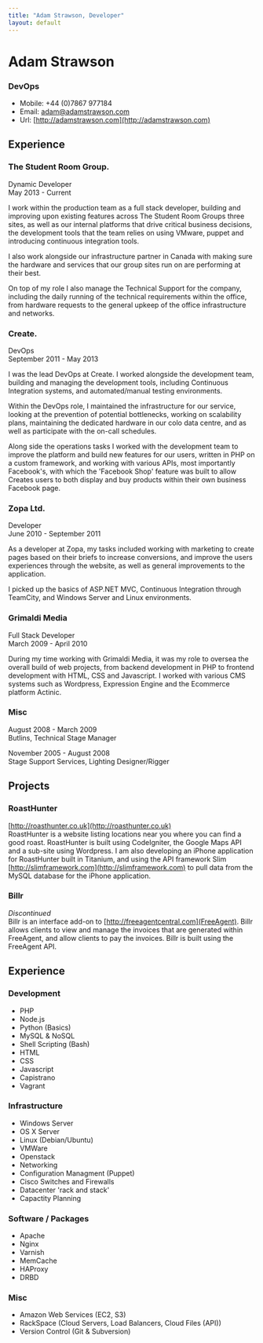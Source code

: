 ```yaml
---
title: "Adam Strawson, Developer"
layout: default
---
```


# Adam Strawson
### DevOps

* Mobile: +44 (0)7867 977184
* Email: adam@adamstrawson.com
* Url: [http://adamstrawson.com](http://adamstrawson.com)

## Experience

### The Student Room Group.
Dynamic Developer  
May 2013 - Current  

I work within the production team as a full stack developer, building and improving upon existing features across The Student Room Groups three sites, as well as our internal platforms that drive critical business decisions, the development tools that the team relies on using VMware, puppet and introducing continuous integration tools.

I also work alongside our infrastructure partner in Canada with making sure the hardware and services that our group sites run on are performing at their best.

On top of my role I also manage the Technical Support for the company, including the daily running of the technical requirements within the office, from hardware requests to the general upkeep of the office infrastructure and networks.

### Create.
DevOps  
September 2011 - May 2013  

I was the lead DevOps at Create. I worked alongside the development team, building and managing the development tools, including Continuous Integration systems, and automated/manual testing environments.

Within the DevOps role, I maintained the infrastructure for our service, looking at the prevention of potential bottlenecks, working on scalability plans, maintaining the dedicated hardware in our colo data centre, and as well as participate with the on-call schedules.

Along side the operations tasks I worked with the development team to improve the platform and build new features for our users, written in PHP on a custom framework, and working with various APIs, most importantly Facebook's, with which the 'Facebook Shop' feature was built to allow Creates users to both display and buy products within their own business Facebook page.

### Zopa Ltd.
Developer  
June 2010 - September 2011  

As a developer at Zopa, my tasks included working with marketing to create pages based on their briefs to increase conversions, and improve the users experiences through the website, as well as general improvements to the application.

I picked up the basics of ASP.NET MVC, Continuous Integration through TeamCity, and Windows Server and Linux environments.

### Grimaldi Media
Full Stack Developer  
March 2009 - April 2010 

During my time working with Grimaldi Media, it was my role to oversea the overall build of web projects, from backend development in PHP to frontend development with HTML, CSS and Javascript. I worked with various CMS systems such as Wordpress, Expression Engine and the Ecommerce platform Actinic.

### Misc
August 2008 - March 2009  
Butlins, Technical Stage Manager

November 2005 - August 2008  
Stage Support Services, Lighting Designer/Rigger

## Projects

### RoastHunter
[http://roasthunter.co.uk](http://roasthunter.co.uk)  
RoastHunter is a website listing locations near you where you can find a good roast. RoastHunter is built using CodeIgniter, the Google Maps API and a sub-site using Wordpress. I am also developing an iPhone application for RoastHunter built in Titanium, and using the API framework Slim [http://slimframework.com](http://slimframework.com) to pull data from the MySQL database for the iPhone application.

### Billr
*Discontinued*  
Billr is an interface add-on to [http://freeagentcentral.com](FreeAgent). Billr allows clients to view and manage the invoices that are generated within FreeAgent, and allow clients to pay the invoices. Billr is built using the FreeAgent API.

## Experience

### Development

* PHP
* Node.js
* Python (Basics)
* MySQL & NoSQL
* Shell Scripting (Bash)
* HTML
* CSS
* Javascript
* Capistrano
* Vagrant

### Infrastructure

* Windows Server
* OS X Server
* Linux (Debian/Ubuntu)
* VMWare
* Openstack
* Networking
* Configuration Managment (Puppet)
* Cisco Switches and Firewalls
* Datacenter 'rack and stack'
* Capactity Planning

### Software / Packages

* Apache
* Nginx
* Varnish
* MemCache
* HAProxy
* DRBD

### Misc

* Amazon Web Services (EC2, S3)
* RackSpace (Cloud Servers, Load Balancers, Cloud Files (API))
* Version Control (Git & Subversion)
